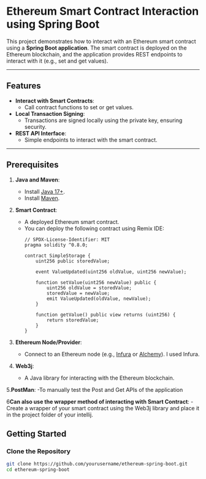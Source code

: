 # Ethereum Smart Contract Interaction using Spring Boot

This project demonstrates how to interact with an Ethereum smart contract using a **Spring Boot application**.
The smart contract is deployed on the Ethereum blockchain, and the application provides REST endpoints to interact with it (e.g., set and get values).

---

## Features
- **Interact with Smart Contracts**:
  - Call contract functions to set or get values.
- **Local Transaction Signing**:
  - Transactions are signed locally using the private key, ensuring security.
- **REST API Interface**:
  - Simple endpoints to interact with the smart contract.

---

## Prerequisites

1. **Java and Maven**:
   - Install [Java 17+](https://www.oracle.com/java/technologies/javase-jdk17-downloads.html).
   - Install [Maven](https://maven.apache.org/download.cgi).

2. **Smart Contract**:
   - A deployed Ethereum smart contract.
   - You can deploy the following contract using Remix IDE:
     ```solidity
     // SPDX-License-Identifier: MIT
     pragma solidity ^0.8.0;

     contract SimpleStorage {
         uint256 public storedValue;

         event ValueUpdated(uint256 oldValue, uint256 newValue);

         function setValue(uint256 newValue) public {
             uint256 oldValue = storedValue;
             storedValue = newValue;
             emit ValueUpdated(oldValue, newValue);
         }

         function getValue() public view returns (uint256) {
             return storedValue;
         }
     }
     ```

3. **Ethereum Node/Provider**:
   - Connect to an Ethereum node (e.g., [Infura](https://infura.io/) or [Alchemy](https://www.alchemy.com/)). I used Infura.

4. **Web3j**:
   - A Java library for interacting with the Ethereum blockchain.
     
     

5.**PostMan**:
-To manually test the Post and Get APIs of the application

6**Can also use the wrapper method of interacting with Smart Contract**:
-Create a wrapper of your smart contract using the Web3j library and place it in the project folder of your intellij.


## Getting Started

### Clone the Repository

```bash
git clone https://github.com/yourusername/ethereum-spring-boot.git
cd ethereum-spring-boot
